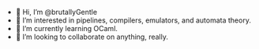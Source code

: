 - 👋 Hi, I’m @brutallyGentle
- 👀 I’m interested in pipelines, compilers, emulators, and automata theory.
- 🌱 I’m currently learning OCaml.
- 💞️ I’m looking to collaborate on anything, really.

<!---
brutallyGentle/brutallyGentle is a ✨ special ✨ repository because its `README.md` (this file) appears on your GitHub profile.
You can click the Preview link to take a look at your changes.
--->
